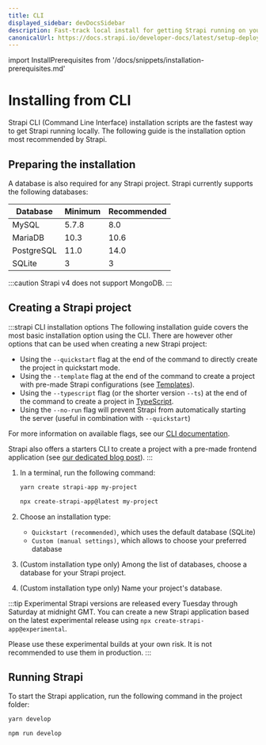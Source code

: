```yaml
---
title: CLI
displayed_sidebar: devDocsSidebar
description: Fast-track local install for getting Strapi running on your computer in less than a minute.
canonicalUrl: https://docs.strapi.io/developer-docs/latest/setup-deployment-guides/installation/cli.html
---
```


import InstallPrerequisites from '/docs/snippets/installation-prerequisites.md'

# Installing from CLI

Strapi CLI (Command Line Interface) installation scripts are the fastest way to get Strapi running locally. The following guide is the installation option most recommended by Strapi.

## Preparing the installation

<InstallPrerequisites components={props.components} />

A database is also required for any Strapi project. Strapi currently supports the following databases:

| Database   | Minimum | Recommended |
|------------|---------|-------------|
| MySQL      | 5.7.8   | 8.0         |
| MariaDB    | 10.3    | 10.6        |
| PostgreSQL | 11.0    | 14.0        |
| SQLite     | 3       | 3           |

:::caution
Strapi v4 does not support MongoDB.
:::

## Creating a Strapi project

:::strapi CLI installation options
The following installation guide covers the most basic installation option using the CLI. There are however other options that can be used when creating a new Strapi project:

- Using the `--quickstart` flag at the end of the command to directly create the project in quickstart mode.
- Using the `--template` flag at the end of the command to create a project with pre-made Strapi configurations (see [Templates](./templates)).
- Using the `--typescript` flag (or the shorter version `--ts`) at the end of the command to create a project in [TypeScript](/dev-docs/development/typescript).
- Using the `--no-run` flag will prevent Strapi from automatically starting the server (useful in combination with `--quickstart`)

For more information on available flags, see our [CLI documentation](/docs/dev-docs/developer-resources/cli/cli).

Strapi also offers a starters CLI to create a project with a pre-made frontend application (see [our dedicated blog post](https://strapi.io/blog/announcing-the-strapi-starter-cli)).
:::

1. In a terminal, run the following command:

    <Tabs groupId="yarn-npm">

      <TabItem value="yarn" label="yarn">

      ```sh
      yarn create strapi-app my-project
      ```

      </TabItem>

      <TabItem value="npm" label="npm">

      ```sh
      npx create-strapi-app@latest my-project
      ```
      
      </TabItem>

    </Tabs>

2. Choose an installation type:

   - `Quickstart (recommended)`, which uses the default database (SQLite)
   - `Custom (manual settings)`, which allows to choose your preferred database

3. (Custom installation type only) Among the list of databases, choose a database for your Strapi project.

4. (Custom installation type only) Name your project's database.

:::tip
Experimental Strapi versions are released every Tuesday through Saturday at midnight GMT. You can create a new Strapi application based on the latest experimental release using `npx create-strapi-app@experimental`.

Please use these experimental builds at your own risk. It is not recommended to use them in production.
:::

## Running Strapi

To start the Strapi application, run the following command in the project folder:

<Tabs groupId="yarn-npm">

<TabItem value="yarn" label="yarn">

```sh
yarn develop
```

</TabItem>

<TabItem value="npm" label="npm">

```bash
npm run develop
```

</TabItem>

</Tabs>
